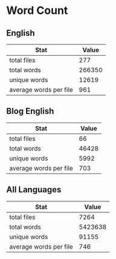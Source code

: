 # Word Count

## English

Stat | Value
---- | -----
total files | 277
total words | 266350
unique words | 12619
average words per file | 961

## Blog English

Stat | Value
---- | -----
total files | 66
total words | 46428
unique words | 5992
average words per file | 703

## All Languages

Stat | Value
---- | -----
total files | 7264
total words | 5423638
unique words | 91155
average words per file | 746
